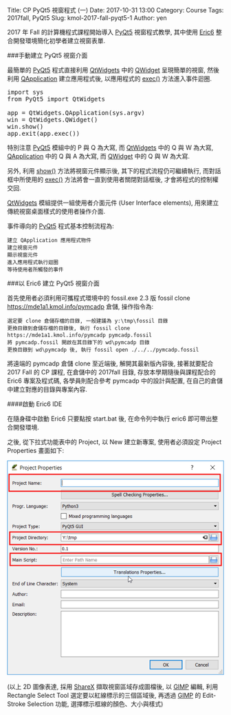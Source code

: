 Title: CP PyQt5 視窗程式 (一)
Date: 2017-10-31 13:00
Category: Course
Tags: 2017fall, PyQt5
Slug: kmol-2017-fall-pyqt5-1
Author: yen

2017 年 Fall 的計算機程式課程開始導入 <a href="http://pyqt.sourceforge.net/Docs/PyQt5/modules.html">PyQt5</a> 視窗程式教學, 其中使用 <a href="https://eric-ide.python-projects.org">Eric6</a> 整合開發環境簡化初學者建立視窗表單.

<!-- PELICAN_END_SUMMARY -->

###手動建立 PyQt5 視窗介面

最簡單的 <a href="http://pyqt.sourceforge.net/Docs/PyQt5/modules.html">PyQt5</a> 程式直接利用 <a href="http://doc.qt.io/qt-5/qtwidgets-module.html">QtWidgets</a> 中的 <a href="http://doc.qt.io/qt-5/qwidget.html">QWidget</a> 呈現簡單的視窗, 然後利用 <a href="http://doc.qt.io/qt-5/qapplication.html">QApplication</a> 建立應用程式後, 以應用程式的 <a href="http://doc.qt.io/qt-5/qapplication.html#exec">exec()</a> 方法進入事件迴圈.

<pre class="brush: python">
import sys
from PyQt5 import QtWidgets

app = QtWidgets.QApplication(sys.argv)
win = QtWidgets.QWidget()
win.show()
app.exit(app.exec())
</pre>

特別注意 <a href="http://pyqt.sourceforge.net/Docs/PyQt5/modules.html">PyQt5</a> 模組中的 P 與 Q 為大寫, 而 <a href="http://doc.qt.io/qt-5/qtwidgets-module.html">QtWidgets</a> 中的 Q 與 W 為大寫, <a href="http://doc.qt.io/qt-5/qapplication.html">QApplication</a> 中的 Q 與 A 為大寫, 而 <a href="http://doc.qt.io/qt-5/qwidget.html">QWidget</a> 中的 Q 與 W 為大寫.

另外, 利用 <a href="http://doc.qt.io/qt-5/qwidget.html#show">show()</a> 方法將視窗元件顯示後, 其下的程式流程仍可繼續執行, 而對話框中所使用的 <a href="http://doc.qt.io/qt-5/qapplication.html#exec">exec()</a> 方法將會一直到使用者關閉對話框後, 才會將程式的控制權交回.

<a href="http://doc.qt.io/qt-5/qtwidgets-module.html">QtWidgets</a> 模組提供一組使用者介面元件 (User Interface elements), 用來建立傳統視窗桌面樣式的使用者操作介面.

事件導向的 <a href="http://pyqt.sourceforge.net/Docs/PyQt5/modules.html">PyQt5</a> 程式基本控制流程為:

    建立 QApplication 應用程式物件
    建立視窗元件
    顯示視窗元件
    進入應用程式執行迴圈
    等待使用者所觸發的事件

###以 Eric6 建立 PyQt5 視窗介面

首先使用者必須利用可攜程式環境中的 fossil.exe 2.3 版 fossil clone https://mde1a1.kmol.info/pymcadp 倉儲, 操作指令為:

    選定要 clone 倉儲存檔的目錄, 一般建議為 y:\tmp\fossil 目錄
    更換目錄到倉儲存檔的目錄後, 執行 fossil clone https://mde1a1.kmol.info/pymcadp pymcadp.fossil
    將 pymcadp.fossil 開啟在其目錄下的 wd\pymcadp 目錄
    更換目錄到 wd\pymcadp 後, 執行 fossil open ./../../pymcadp.fossil

將遠端的 pymcadp 倉儲 clone 至近端後, 解開其最新版內容後, 接著就要配合 2017 Fall 的 CP 課程, 在倉儲中的 2017fall 目錄, 存放本學期隨後與課程配合的 Eric6 專案及程式碼, 各學員則配合參考 pymcadp 中的設計與配置, 在自己的倉儲中建立對應的目錄與專案內容.

####啟動 Eric6 IDE

在隨身碟中啟動 Eric6 只要點按 start.bat 後, 在命令列中執行 eric6 即可帶出整合開發環境.

之後, 從下拉式功能表中的 Project, 以 New 建立新專案, 使用者必須設定 Project Properties 畫面如下:

<img src="./../data/images/eric6_project_properties.png"></img>

(以上 2D 圖像表達, 採用 <a href="https://getsharex.com/">ShareX</a> 擷取視窗區域存成圖檔後, 以 <a href="https://www.gimp.org/">GIMP</a> 編輯, 利用 Rectangle Select Tool 選定要以紅線標示的三個區域後, 再透過 <a href="https://www.gimp.org/">GIMP</a> 的 Edit-Stroke Selection 功能, 選擇標示框線的顏色、大小與樣式)